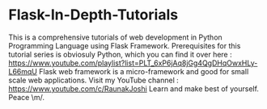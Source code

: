 # Flask-In-Depth-Tutorials
This is a comprehensive tutorials of web development in Python Programming Language using Flask Framework. 
Prerequisites for this tutorial series is obviosuly Python, which you can find it over here : https://www.youtube.com/playlist?list=PLT_6xP6jAq8jGg4QgDHqOwxHLy-L66mqU
Flask web framework is a micro-framework and good for small scale web applications. 
Visit my YouTube channel : https://www.youtube.com/c/RaunakJoshi
Learn and make best of yourself. Peace \m/.
